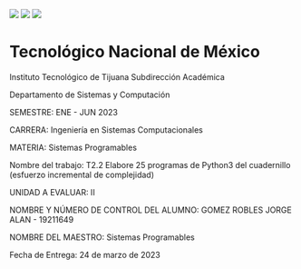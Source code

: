 ![](https://www.tecnm.mx/assets/files/main/img/pleca_tecnm.jpg?img=40) ![](https://www.tecnm.mx/assets/files/main/img/pleca-gob2.png) ![](https://www.tijuana.tecnm.mx/wp-content/themes/tecnm/images/logo_TECT.svg)

# Tecnológico   Nacional   de   México 
 Instituto Tecnológico de Tijuana
 Subdirección Académica 
 
Departamento de Sistemas y Computación

SEMESTRE:
ENE - JUN 2023

CARRERA: 
Ingeniería en Sistemas Computacionales

MATERIA:
Sistemas Programables

Nombre del trabajo: 
T2.2 Elabore 25 programas de Python3 del cuadernillo (esfuerzo incremental de complejidad)

UNIDAD A EVALUAR: II

NOMBRE Y NÚMERO DE CONTROL DEL ALUMNO:
GOMEZ ROBLES JORGE ALAN - 19211649


NOMBRE DEL MAESTRO:
Sistemas Programables

Fecha de Entrega:
  24 de marzo de 2023
